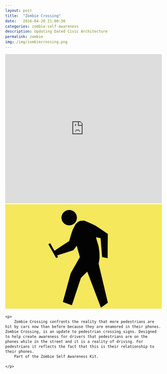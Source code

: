 ```yaml
---
layout: post
title:  "Zombie Crossing"
date:   2016-04-20 21:00:30
categories: zombie-self-awareness
description: Updating Dated Civic Architecture
permalink: zombie
img: /img/zombiecrossing.png
---
```


<div>
	<iframe width="100%" height="480" src="https://www.youtube.com/embed/raWhliAt30c" frameborder="0" allowfullscreen></iframe>
</div>
<!-- <div class="col-xs-1"></div> -->
<div class="col-xs-12">
	<img src="/img/zombiecrossing.png" class="img-responsive" alt="Responsive image"/>
</div>
<div class="col-xs-12">

	<p>
		Zombie Crossing confronts the reality that more pedestrians are hit by cars now than before because they are enamored in their phones. Zombie Crossing, is an update to pedestrian crossing signs. Designed to help create awareness for drivers that pedestrians are on the phones while in the street and it is a reality of driving. For pedestrians it reflects the fact that this is their relationship to their phones.
		Part of the Zombie Self Awareness Kit. 

	</p>
</div>